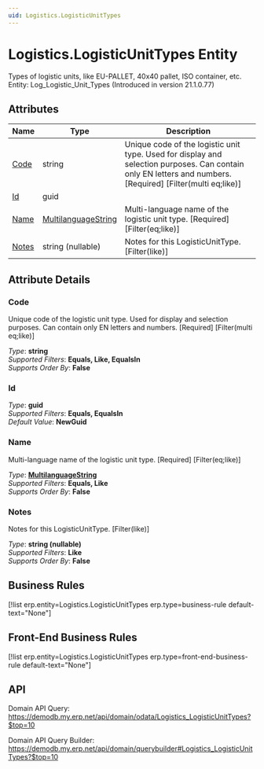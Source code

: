 ```yaml
---
uid: Logistics.LogisticUnitTypes
---
```

# Logistics.LogisticUnitTypes Entity

Types of logistic units, like EU-PALLET, 40x40 pallet, ISO container, etc. Entity: Log_Logistic_Unit_Types (Introduced in version 21.1.0.77)

## Attributes

| Name | Type | Description |
| ---- | ---- | --- |
| [Code](Logistics.LogisticUnitTypes.md#code) | string | Unique code of the logistic unit type. Used for display and selection purposes. Can contain only EN letters and numbers. [Required] [Filter(multi eq;like)] 
| [Id](Logistics.LogisticUnitTypes.md#id) | guid |  
| [Name](Logistics.LogisticUnitTypes.md#name) | [MultilanguageString](../data-types.md#multilanguagestring) | Multi-language name of the logistic unit type. [Required] [Filter(eq;like)] 
| [Notes](Logistics.LogisticUnitTypes.md#notes) | string (nullable) | Notes for this LogisticUnitType. [Filter(like)] 


## Attribute Details

### Code

Unique code of the logistic unit type. Used for display and selection purposes. Can contain only EN letters and numbers. [Required] [Filter(multi eq;like)]

_Type_: **string**  
_Supported Filters_: **Equals, Like, EqualsIn**  
_Supports Order By_: **False**  

### Id

_Type_: **guid**  
_Supported Filters_: **Equals, EqualsIn**  
_Default Value_: **NewGuid**  

### Name

Multi-language name of the logistic unit type. [Required] [Filter(eq;like)]

_Type_: **[MultilanguageString](../data-types.md#multilanguagestring)**  
_Supported Filters_: **Equals, Like**  
_Supports Order By_: **False**  

### Notes

Notes for this LogisticUnitType. [Filter(like)]

_Type_: **string (nullable)**  
_Supported Filters_: **Like**  
_Supports Order By_: **False**  



## Business Rules

[!list erp.entity=Logistics.LogisticUnitTypes erp.type=business-rule default-text="None"]

## Front-End Business Rules

[!list erp.entity=Logistics.LogisticUnitTypes erp.type=front-end-business-rule default-text="None"]

## API

Domain API Query:
<https://demodb.my.erp.net/api/domain/odata/Logistics_LogisticUnitTypes?$top=10>

Domain API Query Builder:
<https://demodb.my.erp.net/api/domain/querybuilder#Logistics_LogisticUnitTypes?$top=10>

